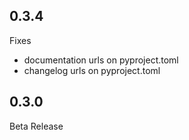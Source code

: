 ## 0.3.4

Fixes
- documentation urls on pyproject.toml
- changelog urls on pyproject.toml

## 0.3.0

Beta Release
